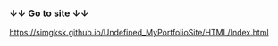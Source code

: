 ### ↓↓ Go to site ↓↓
<a target="_blank"> https://simgksk.github.io/Undefined_MyPortfolioSite/HTML/Index.html </a>
